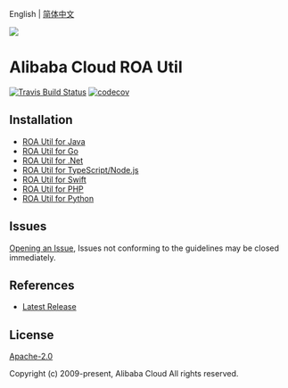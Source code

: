English | [简体中文](README-CN.md)

![](https://aliyunsdk-pages.alicdn.com/icons/AlibabaCloud.svg)

# Alibaba Cloud ROA Util

[![Travis Build Status](https://travis-ci.org/aliyun/tea-roa-util.svg?branch=master)](https://travis-ci.org/aliyun/tea-roa-util)
[![codecov](https://codecov.io/gh/aliyun/tea-roa-util/branch/master/graph/badge.svg)](https://codecov.io/gh/aliyun/tea-roa-util)

## Installation

- [ROA Util for Java](./java/README.md)
- [ROA Util for Go](./golang/README.md)
- [ROA Util for .Net](./csharp/README.md)
- [ROA Util for TypeScript/Node.js](./ts/README.md)
- [ROA Util for Swift](./swift/README.md)
- [ROA Util for PHP](./php/README.md)
- [ROA Util for Python](./python/README.md)

## Issues

[Opening an Issue](https://github.com/aliyun/tea-roa-util/issues/new), Issues not conforming to the guidelines may be closed immediately.

## References

- [Latest Release](https://github.com/aliyun/tea-roa-util)

## License

[Apache-2.0](http://www.apache.org/licenses/LICENSE-2.0)

Copyright (c) 2009-present, Alibaba Cloud All rights reserved.
